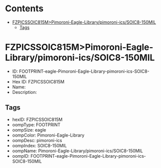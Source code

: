 



Contents
========

* [FZPICSSOIC815M>Pimoroni-Eagle-Library/pimoroni-ics/SOIC8-150MIL](#fzpicssoic815mpimoroni-eagle-librarypimoroni-icssoic8-150mil)
	* [Tags](#tags)

# FZPICSSOIC815M>Pimoroni-Eagle-Library/pimoroni-ics/SOIC8-150MIL

- ID: FOOTPRINT-eagle-Pimoroni-Eagle-Library-pimoroni-ics-SOIC8-150MIL
- Hex ID: FZPICSSOIC815M
- Name: 
- Description: 

## Tags

- hexID: FZPICSSOIC815M
- oompType: FOOTPRINT
- oompSize: eagle
- oompColor: Pimoroni-Eagle-Library
- oompDesc: pimoroni-ics
- oompIndex: SOIC8-150MIL
- oompName: Pimoroni-Eagle-Library/pimoroni-ics/SOIC8-150MIL
- oompID: FOOTPRINT-eagle-Pimoroni-Eagle-Library-pimoroni-ics-SOIC8-150MIL
